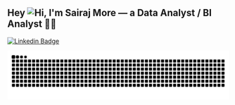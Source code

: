 ## Hey <img alt="Hi" src="./assets/Hi.gif" width="30px" height="30px" />, I'm Sairaj More — a Data Analyst / BI Analyst 👨‍💻

[![Linkedin Badge](https://img.shields.io/badge/-@SairajMore-0e76a8?style=flat&logo=Linkedin&logoColor=white)](www.linkedin.com/in/sairaj-more-849812319)

<img src="https://raw.githubusercontent.com/AkashRajpurohit/AkashRajpurohit/master/assets/github-snake-dark.svg" />

<!--
**sairaj-more33/sairaj-more33** is a ✨ _special_ ✨ repository because its `README.md` (this file) appears on your GitHub profile.

Here are some ideas to get you started:

- 🔭 I’m currently working on ...
- 🌱 I’m currently learning ...
- 👯 I’m looking to collaborate on ...
- 🤔 I’m looking for help with ...
- 💬 Ask me about ...
- 📫 How to reach me: ...
- 😄 Pronouns: ...
- ⚡ Fun fact: ...
-->
